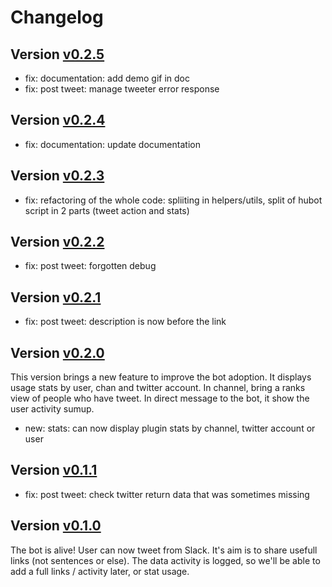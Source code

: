 # Changelog

## Version [v0.2.5](https://github.com/tilap/hubot-slack-twitter/releases/tag/v0.2.5)

- fix: documentation: add demo gif in doc
- fix: post tweet: manage tweeter error response

## Version [v0.2.4](https://github.com/tilap/hubot-slack-twitter/releases/tag/v0.2.4)

- fix: documentation: update documentation

## Version [v0.2.3](https://github.com/tilap/hubot-slack-twitter/releases/tag/v0.2.3)

- fix: refactoring of the whole code: spliiting in helpers/utils, split of hubot script in 2 parts (tweet action and stats)

## Version [v0.2.2](https://github.com/tilap/hubot-slack-twitter/releases/tag/v0.2.2)

- fix: post tweet: forgotten debug

## Version [v0.2.1](https://github.com/tilap/hubot-slack-twitter/releases/tag/v0.2.1)

- fix: post tweet: description is now before the link

## Version [v0.2.0](https://github.com/tilap/hubot-slack-twitter/releases/tag/v0.2.0)

This version brings a new feature to improve the bot adoption. It displays usage stats by user, chan and twitter account. In channel, bring a ranks view of people who have tweet. In direct message to the bot, it show the user activity sumup.

- new: stats: can now display plugin stats by channel, twitter account or user

## Version [v0.1.1](https://github.com/tilap/hubot-slack-twitter/releases/tag/v0.1.1)

- fix: post tweet: check twitter return data that was sometimes missing

## Version [v0.1.0](https://github.com/tilap/hubot-slack-twitter/releases/tag/v0.1.0)

The bot is alive! User can now tweet from Slack. It's aim is to share usefull links (not sentences or else). The data activity is logged, so we'll be able to add a full links / activity later, or stat usage.
